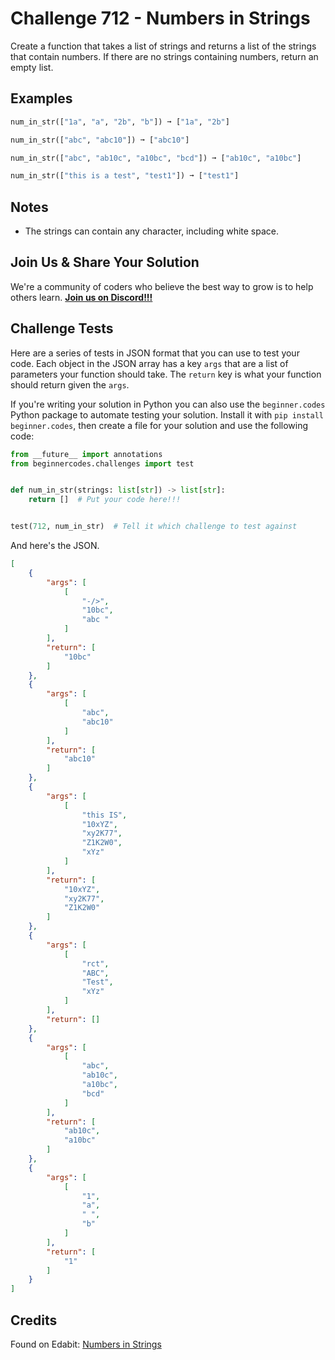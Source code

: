 # Challenge 712 - Numbers in Strings

Create a function that takes a list of strings and returns a list of the strings that contain numbers. If there are no strings containing numbers, return an empty list.

## Examples
```python
num_in_str(["1a", "a", "2b", "b"]) ➞ ["1a", "2b"]

num_in_str(["abc", "abc10"]) ➞ ["abc10"]

num_in_str(["abc", "ab10c", "a10bc", "bcd"]) ➞ ["ab10c", "a10bc"]

num_in_str(["this is a test", "test1"]) ➞ ["test1"]
```
## Notes

- The strings can contain any character, including white space. 

## Join Us & Share Your Solution

We're a community of coders who believe the best way to grow is to help others learn. **[Join us on Discord!!!](https://discord.gg/sfHykntuGy)**

## Challenge Tests

Here are a series of tests in JSON format that you can use to test your code. Each object in the JSON array has a key `args` that are a list of parameters your function should take. The `return` key is what your function should return given the `args`. 

If you're writing your solution in Python you can also use the `beginner.codes` Python package to automate testing your solution. Install it with `pip install beginner.codes`, then create a file for your solution and use the following code:
```python
from __future__ import annotations
from beginnercodes.challenges import test


def num_in_str(strings: list[str]) -> list[str]:
    return []  # Put your code here!!!


test(712, num_in_str)  # Tell it which challenge to test against
```
And here's the JSON.
```json
[
    {
        "args": [
            [
                "-/>",
                "10bc",
                "abc "
            ]
        ],
        "return": [
            "10bc"
        ]
    },
    {
        "args": [
            [
                "abc",
                "abc10"
            ]
        ],
        "return": [
            "abc10"
        ]
    },
    {
        "args": [
            [
                "this IS",
                "10xYZ",
                "xy2K77",
                "Z1K2W0",
                "xYz"
            ]
        ],
        "return": [
            "10xYZ",
            "xy2K77",
            "Z1K2W0"
        ]
    },
    {
        "args": [
            [
                "rct",
                "ABC",
                "Test",
                "xYz"
            ]
        ],
        "return": []
    },
    {
        "args": [
            [
                "abc",
                "ab10c",
                "a10bc",
                "bcd"
            ]
        ],
        "return": [
            "ab10c",
            "a10bc"
        ]
    },
    {
        "args": [
            [
                "1",
                "a",
                " ",
                "b"
            ]
        ],
        "return": [
            "1"
        ]
    }
]
```
## Credits

Found on Edabit: [Numbers in Strings](https://edabit.com/challenge/XYYdtkhGPXXJ3QQNB)
